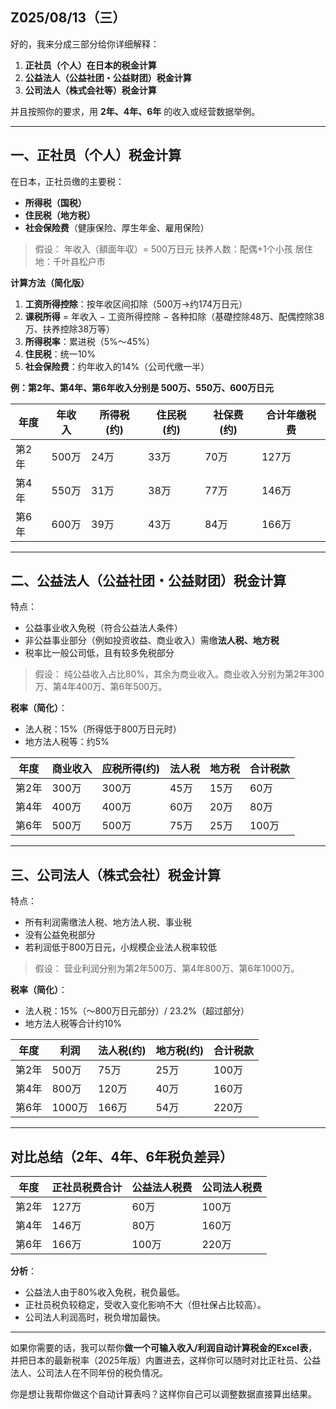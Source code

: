 ## Z025/08/13（三）

好的，我来分成三部分给你详细解释：

1. **正社员（个人）在日本的税金计算**
2. **公益法人（公益社团・公益财团）税金计算**
3. **公司法人（株式会社等）税金计算**

并且按照你的要求，用 **2年、4年、6年** 的收入或经营数据举例。

---

## **一、正社员（个人）税金计算**

在日本，正社员缴的主要税：

* **所得税（国税）**
* **住民税（地方税）**
* **社会保险费**（健康保险、厚生年金、雇用保险）

> 假设：
> 年收入（額面年収）= 500万日元
> 扶养人数：配偶+1个小孩
> 居住地：千叶县松户市

**计算方法（简化版）**

1. **工资所得控除**：按年收区间扣除（500万→约174万日元）
2. **课税所得** = 年收入 − 工资所得控除 − 各种扣除（基礎控除48万、配偶控除38万、扶养控除38万等）
3. **所得税率**：累进税（5%〜45%）
4. **住民税**：统一10%
5. **社会保险费**：约年收入的14%（公司代缴一半）

**例：第2年、第4年、第6年收入分别是 500万、550万、600万日元**

| 年度  | 年收入  | 所得税(约) | 住民税(约) | 社保费(约) | 合计年缴税费 |
| --- | ---- | ------ | ------ | ------ | ------ |
| 第2年 | 500万 | 24万    | 33万    | 70万    | 127万   |
| 第4年 | 550万 | 31万    | 38万    | 77万    | 146万   |
| 第6年 | 600万 | 39万    | 43万    | 84万    | 166万   |

---

## **二、公益法人（公益社团・公益财团）税金计算**

特点：

* 公益事业收入免税（符合公益法人条件）
* 非公益事业部分（例如投资收益、商业收入）需缴**法人税、地方税**
* 税率比一般公司低，且有较多免税部分

> 假设：
> 纯公益收入占比80%，其余为商业收入。商业收入分别为第2年300万、第4年400万、第6年500万。

**税率（简化）**：

* 法人税：15%（所得低于800万日元时）
* 地方法人税等：约5%

| 年度  | 商业收入 | 应税所得(约) | 法人税 | 地方税 | 合计税款 |
| --- | ---- | ------- | --- | --- | ---- |
| 第2年 | 300万 | 300万    | 45万 | 15万 | 60万  |
| 第4年 | 400万 | 400万    | 60万 | 20万 | 80万  |
| 第6年 | 500万 | 500万    | 75万 | 25万 | 100万 |

---

## **三、公司法人（株式会社）税金计算**

特点：

* 所有利润需缴法人税、地方法人税、事业税
* 没有公益免税部分
* 若利润低于800万日元，小规模企业法人税率较低

> 假设：
> 营业利润分别为第2年500万、第4年800万、第6年1000万。

**税率（简化）**：

* 法人税：15%（〜800万日元部分）/ 23.2%（超过部分）
* 地方法人税等合计约10%

| 年度  | 利润    | 法人税(约) | 地方税(约) | 合计税款 |
| --- | ----- | ------ | ------ | ---- |
| 第2年 | 500万  | 75万    | 25万    | 100万 |
| 第4年 | 800万  | 120万   | 40万    | 160万 |
| 第6年 | 1000万 | 166万   | 54万    | 220万 |

---

## **对比总结（2年、4年、6年税负差异）**

| 年度  | 正社员税费合计 | 公益法人税费 | 公司法人税费 |
| --- | ------- | ------ | ------ |
| 第2年 | 127万    | 60万    | 100万   |
| 第4年 | 146万    | 80万    | 160万   |
| 第6年 | 166万    | 100万   | 220万   |

**分析**：

* 公益法人由于80%收入免税，税负最低。
* 正社员税负较稳定，受收入变化影响不大（但社保占比较高）。
* 公司法人利润高时，税负增加最快。

---

如果你需要的话，我可以帮你**做一个可输入收入/利润自动计算税金的Excel表**，并把日本的最新税率（2025年版）内置进去，这样你可以随时对比正社员、公益法人、公司法人在不同年份的税负情况。

你是想让我帮你做这个自动计算表吗？这样你自己可以调整数据直接算出结果。
